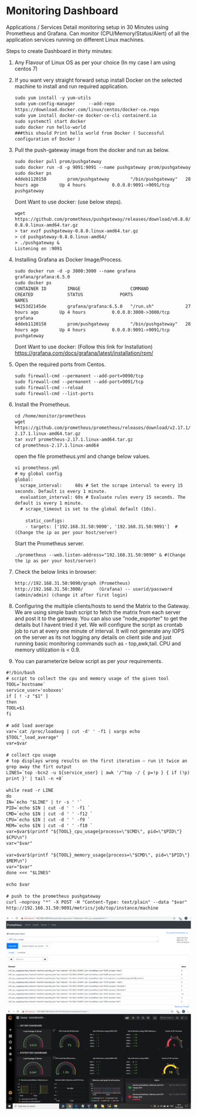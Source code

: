 # Monitoring Dashboard
Applications / Services Detail monitoring setup in 30 Minutes using Prometheus and Grafana. Can monitor (CPU/Memory/Status/Alert) of all the application services running on different Linux machines.

Steps to create Dashboard in thirty minutes:
1. Any Flavour of Linux OS as per your choice (In my case I am using centos 7)

2. If you want very straight forward setup install Docker on the selected machine to install and run required application.
   ```
   sudo yum install -y yum-utils
   sudo yum-config-manager     --add-repo     https://download.docker.com/linux/centos/docker-ce.repo
   sudo yum install docker-ce docker-ce-cli containerd.io
   sudo systemctl start docker
   sudo docker run hello-world 
   ###this should Print hello world from Docker ( Successful configuration of Docker )
   ```
   
3. Pull the push-gateway image from the docker and run as below.
   ```
   sudo docker pull prom/pushgateway
   sudo docker run -d -p 9091:9091 --name pushgateway prom/pushgateway
   sudo docker ps
   4ddeb1120158        prom/pushgateway        "/bin/pushgateway"   28 hours ago        Up 4 hours          0.0.0.0:9091->9091/tcp   pushgateway
   ```
   Dont Want to use docker: (use below steps).
   ```
   wget https://github.com/prometheus/pushgateway/releases/download/v0.8.0/pushgateway-0.8.0.linux-amd64.tar.gz
   > tar xvzf pushgateway-0.8.0.linux-amd64.tar.gz
   > cd pushgateway-0.8.0.linux-amd64/   
   > ./pushgateway &
   Listening on :9091   
   ```

4. Installing Grafana as Docker Image/Process.
   ``` 
   sudo docker run -d -p 3000:3000 --name grafana grafana/grafana:6.5.0
   sudo docker ps
   CONTAINER ID        IMAGE                   COMMAND              CREATED             STATUS              PORTS                    NAMES
   94253d2145de        grafana/grafana:6.5.0   "/run.sh"            27 hours ago        Up 4 hours          0.0.0.0:3000->3000/tcp   grafana
   4ddeb1120158        prom/pushgateway        "/bin/pushgateway"   28 hours ago        Up 4 hours          0.0.0.0:9091->9091/tcp   pushgateway
   ```
   Dont Want to use docker: (Follow this link for Installation) 
   https://grafana.com/docs/grafana/latest/installation/rpm/

5. Open the required ports from Centos. 
   ```    
   sudo firewall-cmd --permanent --add-port=9090/tcp
   sudo firewall-cmd --permanent --add-port=9091/tcp
   sudo firewall-cmd --reload
   sudo firewall-cmd --list-ports
   ```
 
6. Install the Prometheus.
   ```
   cd /home/monitor/prometheus   
   wget https://github.com/prometheus/prometheus/releases/download/v2.17.1/prometheus-2.17.1.linux-amd64.tar.gz
   tar xvzf prometheus-2.17.1.linux-amd64.tar.gz
   cd prometheus-2.17.1.linux-amd64
   ```
   open the file prometheus.yml and change below values.
   ```
   vi prometheus.yml
   # my global config
   global:
     scrape_interval:     60s # Set the scrape interval to every 15 seconds. Default is every 1 minute.
     evaluation_interval: 60s # Evaluate rules every 15 seconds. The default is every 1 minute.
     # scrape_timeout is set to the global default (10s).
     
       static_configs:
       - targets: ['192.168.31.50:9090', '192.168.31.50:9091']  #(Change the ip as per your host/server)
   ```
    Start the Prometheus server.   
   ```     
   ./prometheus --web.listen-address="192.168.31.50:9090" & #(Change the ip as per your host/server)
   ```

7. Check the below links in browser: 
   ```    
   http://192.168.31.50:9090/graph (Prometheus)
   http://192.168.31.50:3000/      (Grafana) -- userid/password (admin/admin) (change it after first login)
   ```
8. Configuring the multiple clients/hosts to send the Matrix to the Gateway.
   We are using simple bash script to fetch the matrix from each server and post it to the gateway. You can also use "node_exporter" to get the details but I havent tried it yet. 
   We will configure the script as crontab job to run at every one minute of interval.
   It will not generate any IOPS on the server as its not logging any details on client side and just running basic monitoring commands such as - top,awk,tail.
   CPU and memory utilization is < 0.9.
   
9. You can parameterize below script as per your requirements.
```
#!/bin/bash
# script to collect the cpu and memory usage of the given tool
TOOL=`hostname`
service_user='osboxes'
if [ ! -z "$1" ]
then
TOOL=$1
fi

# add load average
var=`cat /proc/loadavg | cut -d' ' -f1 | xargs echo $TOOL"_load_average" `
var=$var

# collect cpu usage
# top displays wrong results on the first iteration – run it twice an grep away the firt output
LINES=`top -bcn2 -u ${service_user} | awk '/^top -/ { p=!p } { if (!p) print }' | tail -n +8`

while read -r LINE
do
IN=`echo "$LINE" | tr -s ' '`
PID=`echo $IN | cut -d ' ' -f1 `
CMD=`echo $IN | cut -d ' ' -f12 `
CPU=`echo $IN | cut -d ' ' -f9 `
MEM=`echo $IN | cut -d ' ' -f10 `
var=$var$(printf "${TOOL}_cpu_usage{process=\"$CMD\", pid=\"$PID\"} $CPU\n")
var="$var"

var=$var$(printf "${TOOL}_memory_usage{process=\"$CMD\", pid=\"$PID\"} $MEM\n")
var="$var"
done <<< "$LINES"

echo $var

# push to the prometheus pushgateway
curl –noproxy "*" -X POST -H "Content-Type: text/plain" --data "$var" http://192.168.31.50:9091/metrics/job/top/instance/machine
```

![](images/dashboard1.PNG)
![](images/dashboard2.PNG)
